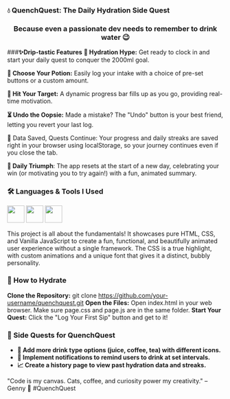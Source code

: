 ### **💧 QuenchQuest: The Daily Hydration Side Quest**
<h3 align="center">Because even a passionate dev needs to remember to drink water 😉</h3>

###**✨Drip-tastic Features**
**🚀 Hydration Hype:** Get ready to clock in and start your daily quest to conquer the 2000ml goal.

**🥤 Choose Your Potion:** Easily log your intake with a choice of pre-set buttons or a custom amount.

**🎯 Hit Your Target:** A dynamic progress bar fills up as you go, providing real-time motivation.

**⏳ Undo the Oopsie:** Made a mistake? The "Undo" button is your best friend, letting you revert your last log.

💾 Data Saved, Quests Continue: Your progress and daily streaks are saved right in your browser using localStorage, so your journey continues even if you close the tab.

**🎊 Daily Triumph**: The app resets at the start of a new day, celebrating your win (or motivating you to try again!) with a fun, animated summary.

### 🛠️ Languages & Tools I Used
<p align="left">
<img src="https://cdn.jsdelivr.net/gh/devicons/devicon/icons/html5/html5-original.svg" width="40" />
<img src="https://cdn.jsdelivr.net/gh/devicons/devicon/icons/css3/css3-original.svg" width="40" />
<img src="https://cdn.jsdelivr.net/gh/devicons/devicon/icons/javascript/javascript-original.svg" width="40" />
</p>
<p>
This project is all about the fundamentals! It showcases pure HTML, CSS, and Vanilla JavaScript to create a fun, functional, and beautifully animated user experience without a single framework. The CSS is a true highlight, with custom animations and a unique font that gives it a distinct, bubbly personality.
</p>

### 🚀 How to Hydrate
**Clone the Repository:**
git clone https://github.com/your-username/quenchquest.git
**Open the Files:**
Open index.html in your web browser. Make sure page.css and page.js are in the same folder.
**Start Your Quest:**
Click the "Log Your First Sip" button and get to it!

### 🧁 Side Quests for QuenchQuest
- **🎨 Add more drink type options (juice, coffee, tea) with different icons.**
- **🔔 Implement notifications to remind users to drink at set intervals.**
- **📈 Create a history page to view past hydration data and streaks.**

"Code is my canvas. Cats, coffee, and curiosity power my creativity."
– Genny 🌸 #QuenchQuest
